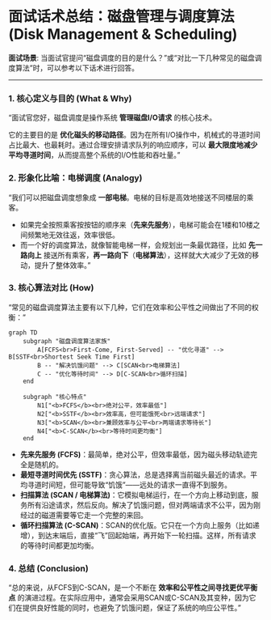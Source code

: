 # 面试话术总结：磁盘管理与调度算法 (Disk Management & Scheduling)

**面试场景**: 当面试官提问“磁盘调度的目的是什么？”或“对比一下几种常见的磁盘调度算法”时，可以参考以下话术进行回答。

---

### 1. 核心定义与目的 (What & Why)

“面试官您好，磁盘调度是操作系统 **管理磁盘I/O请求** 的核心技术。

它的主要目的是 **优化磁头的移动路径**。因为在所有I/O操作中，机械式的寻道时间占比最大、也最耗时。通过合理安排请求队列的响应顺序，可以 **最大限度地减少平均寻道时间**，从而提高整个系统的I/O性能和吞吐量。”

### 2. 形象化比喻：电梯调度 (Analogy)

“我们可以把磁盘调度想象成 **一部电梯**。电梯的目标是高效地接送不同楼层的乘客。

-   如果完全按照乘客按按钮的顺序来（**先来先服务**），电梯可能会在1楼和10楼之间频繁地无效往返，效率很低。
-   而一个好的调度算法，就像智能电梯一样，会规划出一条最优路径，比如 **先一路向上** 接送所有乘客，**再一路向下**（**电梯算法**），这样就大大减少了无效的移动，提升了整体效率。”

### 3. 核心算法对比 (How)

“常见的磁盘调度算法主要有以下几种，它们在效率和公平性之间做出了不同的权衡：”

```mermaid
graph TD
    subgraph "磁盘调度算法家族"
        A[FCFS<br>First-Come, First-Served] -- "优化寻道" --> B[SSTF<br>Shortest Seek Time First]
        B -- "解决饥饿问题" --> C[SCAN<br>电梯算法]
        C -- "优化等待时间" --> D[C-SCAN<br>循环扫描]
    end

    subgraph "核心特点"
        N1["<b>FCFS</b><br>绝对公平，效率最低"]
        N2["<b>SSTF</b><br>效率高，但可能饿死<br>远端请求"]
        N3["<b>SCAN</b><br>兼顾效率与公平<br>两端请求等待长"]
        N4["<b>C-SCAN</b><br>等待时间更均衡"]
    end
```

-   **先来先服务 (FCFS)**：最简单，绝对公平，但效率最低，因为磁头移动轨迹完全是随机的。
-   **最短寻道时间优先 (SSTF)**：贪心算法，总是选择离当前磁头最近的请求。平均寻道时间短，但可能导致“饥饿”——远处的请求一直得不到服务。
-   **扫描算法 (SCAN / 电梯算法)**：它模拟电梯运行，在一个方向上移动到底，服务所有沿途请求，然后反向。解决了饥饿问题，但对两端请求不公平，因为刚经过的磁道需要等它走一个完整的来回。
-   **循环扫描算法 (C-SCAN)**：SCAN的优化版。它只在一个方向上服务（比如递增），到达末端后，直接“飞”回起始端，再开始下一轮扫描。这样，所有请求的等待时间都更加均衡。

### 4. 总结 (Conclusion)

“总的来说，从FCFS到C-SCAN，是一个不断在 **效率和公平性之间寻找更优平衡点** 的演进过程。在实际应用中，通常会采用SCAN或C-SCAN及其变种，因为它们在提供良好性能的同时，也避免了饥饿问题，保证了系统的响应公平性。”
